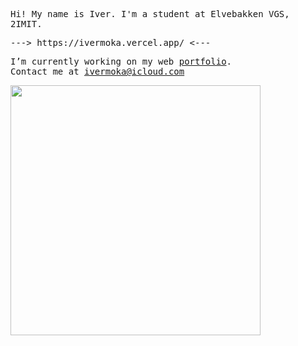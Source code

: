 <samp>
  <p>Hi! My name is Iver. I'm a student at Elvebakken VGS, 2IMIT.</p>
  <p>---> https://ivermoka.vercel.app/ <---</p>


  
  
  I’m currently working on my web [portfolio](https://github.com/ivermoka/portfolio). <br>Contact me at ivermoka@icloud.com  
</samp>

<img width="400" src="https://quotes-github-readme.vercel.app/api?type=vertical&theme=radical" />
